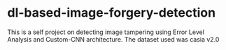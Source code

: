 # dl-based-image-forgery-detection
This is a self project on detecting image tampering using Error Level Analysis and Custom-CNN architecture. The dataset used was casia v2.0
